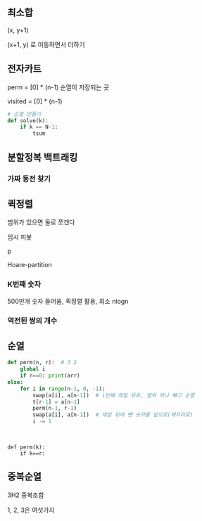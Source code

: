 ## 최소합

(x, y+1)

(x+1, y) 로 이동하면서 더하기



## 전자카트

perm = [0] * (n-1)  순열이 저장되는 곳

visited = [0] * (n-1)

```python
# 순열 만들기
def solve(k):
    if k == N-1:
        tsum 
```



## 분할정복 백트래킹



### 가짜 동전 찾기



## 퀵정렬

범위가 있으면 둘로 쪼갠다

임시 피봇

 p

Hoare-partition

### K번째 숫자

500만개 숫자 들어옴, 퀵정렬 활용, 최소 nlogn

### 역전된 쌍의 개수



## 순열

```python
def perm(n, r):  # 3 2
    global i
	if r==0: print(arr)
else:
    for i in range(n-1, 0, -1):
        swap(a[i], a[n-1])  # i번째 제일 뒤로, 범위 하나 빼고 순열
        t[r-1] = a[n-1]
        perm(n-1, r-1)
        swap(a[i], a[n-1])  # 제일 뒤에 뺀 숫자를 앞으로(제자리로)
        i -= 1
        
        
```

```
def perm(k):
	if k==r:
```





## 중복순열

3H2 중복조합

1, 2, 3은 여섯가지



